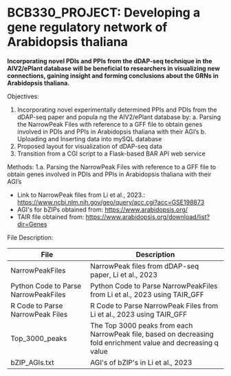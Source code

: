 # BCB330_PROJECT: Developing a gene regulatory network of Arabidopsis thaliana

**Incorporating novel PDIs and PPIs from the dDAP-seq technique in the AIV2/ePlant database will 
be beneficial to researchers in visualizing new connections, gaining insight and forming 
conclusions about the GRNs in Arabidopsis thaliana.**

Objectives: 
1.  Incorporating novel experimentally determined PPIs and PDIs from the dDAP-seq paper and 
popula ng the AIV2/ePlant database by: 
a. Parsing the NarrowPeak Files with reference to a GFF file to obtain genes involved in PDIs 
and PPIs in Arabidopsis thaliana with their AGI’s 
b. Uploading and Inserting data into mySQL database 
2. Proposed layout for visualization of dDAP-seq data 
3. Transition from a CGI script to a Flask-based BAR API web service

Methods: 
1.a. Parsing the NarrowPeak Files with reference to a GFF file to obtain genes involved in PDIs 
and PPIs in Arabidopsis thaliana with their AGI’s 

- Link to NarrowPeak files from Li et al., 2023.: https://www.ncbi.nlm.nih.gov/geo/query/acc.cgi?acc=GSE198873
- AGI's for bZIPs obtained from: https://www.arabidopsis.org/
- TAIR file obtained from: https://www.arabidopsis.org/download/list?dir=Genes

File	Description:

| File  | Description |
| ------------- | ------------- |
| NarrowPeakFiles  | NarrowPeak files from dDAP-seq paper, Li et al., 2023|
| Python Code to Parse NarrowPeakFiles | Python Code to Parse NarrowPeakFiles from Li et al., 2023 using TAIR_GFF|
| R Code to Parse NarrowPeak Files | R Code to Parse NarrowPeak Files from Li et al., 2023 using TAIR_GFF |
| Top_3000_peaks | The Top 3000 peaks from each NarrowPeak file, based on decreasing fold enrichment value and decreasing q value|
| bZIP_AGIs.txt  | AGI's of bZIP's in Li et al., 2023|







